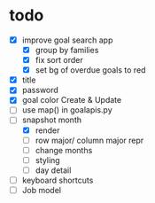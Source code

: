# todo
- [x] improve goal search app
	- [x] group by families
	- [x] fix sort order
	- [x] set bg of overdue goals to red
- [x] title
- [x] password
- [x] goal color Create & Update
- [ ] use map() in goalapis.py
- [ ] snapshot month
    - [x] render
    - [ ] row major/ column major repr
    - [ ] change months
    - [ ] styling
    - [ ] day detail
- [ ] keyboard shortcuts
- [ ] Job model
